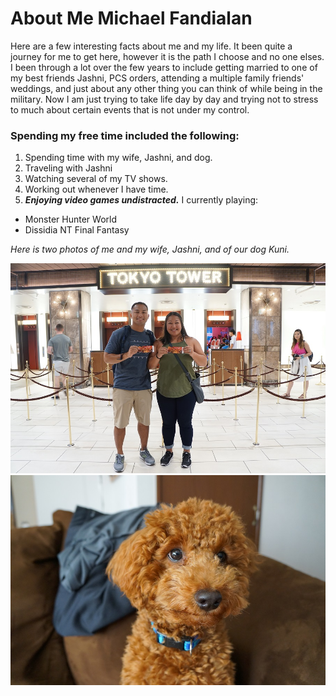 # About Me Michael Fandialan

Here are a few interesting facts about me and my life. It been quite a journey for me to get here, however it is the path I choose and no one elses. I been through a lot over the few years to include getting married to one of my best friends Jashni, PCS orders, attending a multiple family friends' weddings, and just about any other thing you can think of while being in the military. Now I am just trying to take life day by day and trying not to stress to much about certain events that is not under my control. 

### Spending my free time included the following: 
1. Spending time with my wife, Jashni, and dog.
1. Traveling with Jashni
1. Watching several of my TV shows.
1. Working out whenever I have time.
1. ***Enjoying video games undistracted.*** I currently playing:
+ Monster Hunter World
+ Dissidia NT Final Fantasy

*Here is two photos of me and my wife, Jashni, and of our dog Kuni.*

![Alt](Family.JPG)
![Alt](Kuni.JPG)

